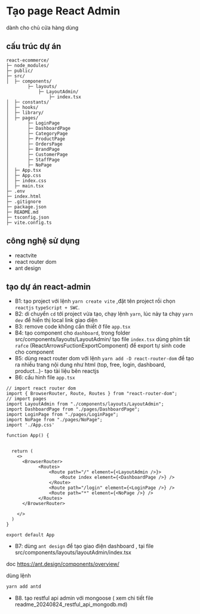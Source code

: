 # Tạo page React Admin
dành cho chủ cửa hàng dùng

## cấu trúc dự án

```
react-ecommerce/
├─ node_modules/
├─ public/
├─ src/
│  ├─ components/
        ├─ layouts/
            ├─ LayoutAdmin/
                ├─ index.tsx
│  ├─ constants/
│  ├─ hooks/
│  ├─ library/
│  ├─ pages/
│       ├─ LoginPage
│       ├─ DashboardPage
│       ├─ CategoryPage
│       ├─ ProductPage
│       ├─ OrdersPage
│       ├─ BrandPage
│       ├─ CustomerPage
│       ├─ StaffPage
│       ├─ NoPage
│  ├─ App.tsx
│  ├─ App.css
│  ├─ index.css
│  ├─ main.tsx
├─ .env
├─ index.html
├─ .gitignore
├─ package.json
├─ README.md
├─ tsconfig.json
├─ vite.config.ts
```
## công nghệ sử dụng

- reactvite
- react router dom
- ant design
## tạo dự án react-admin 

- B1: tạo project với lệnh `yarn create vite` ,đặt tên project rồi chọn `reactjs` `typeScript + SWC`.
- B2: di chuyển `cd` tới project vừa tạo, chạy lệnh `yarn`, lúc nảy ta chạy `yarn dev` để hiển thị local link giao diện
- B3: remove code không cần thiết ở file `app.tsx`
- B4: tạo component cho `dashboard`, trong folder src/components/layouts/LayoutAdmin/ tạo file `index.tsx`
 dùng phím tắt `rafce` (ReactArrowsFuctionExportComponent) để export tự sinh code cho component
- B5: dùng react router dom với lệnh `yarn add -D react-router-dom` để tạo ra nhiều trang nội dung như html (top, free, login, dashboard, product...)- tạo tài liệu bên reactjs
- B6: cấu hình file `app.tsx`

```tsx
// import react router dom
import { BrowserRouter, Route, Routes } from "react-router-dom";
// import pages
import LayoutAdmin from "./components/layouts/LayoutAdmin";
import DashboardPage from "./pages/DashboardPage";
import LoginPage from "./pages/LoginPage";
import NoPage from "./pages/NoPage";
import './App.css'

function App() {


  return (
    <>
      <BrowserRouter>
            <Routes>
                <Route path="/" element={<LayoutAdmin />}>
                    <Route index element={<DashboardPage />} />
                </Route>
                <Route path="/login" element={<LoginPage />} />
                <Route path="*" element={<NoPage />} />
            </Routes>
      </BrowserRouter>
      
    </>
  )
}

export default App

```

- B7: dùng `ant design` để tạo giao điện dashboard , tại file src/components/layouts/layoutAdmin/index.tsx

doc <https://ant.design/components/overview/>

dùng lệnh
```bash
yarn add antd
```

- B8. tạo restful api admin với mongoose 
( xem chi tiết file readme_20240824_restful_api_mongodb.md)



